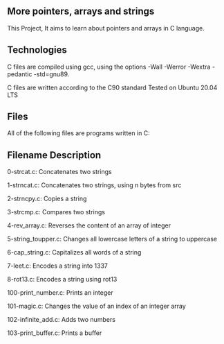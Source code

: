 ## More pointers, arrays and strings

This Project, It aims to learn about pointers and arrays in C language.

## Technologies
C files are compiled using gcc, using the options -Wall -Werror -Wextra -pedantic -std=gnu89.

C files are written according to the C90 standard
Tested on Ubuntu 20.04 LTS

## Files
All of the following files are programs written in C:

## Filename	Description

0-strcat.c:	Concatenates two strings

1-strncat.c:	Concatenates two strings, using n bytes from src

2-strncpy.c:	Copies a string

3-strcmp.c:	Compares two strings

4-rev_array.c:	Reverses the content of an array of integer

5-string_toupper.c:	Changes all lowercase letters of a string to uppercase

6-cap_string.c:	Capitalizes all words of a string

7-leet.c:	Encodes a string into 1337

8-rot13.c:	Encodes a string using rot13

100-print_number.c:	Prints an integer

101-magic.c:	Changes the value of an index of an integer array

102-infinite_add.c:	Adds two numbers

103-print_buffer.c:	Prints a buffer
